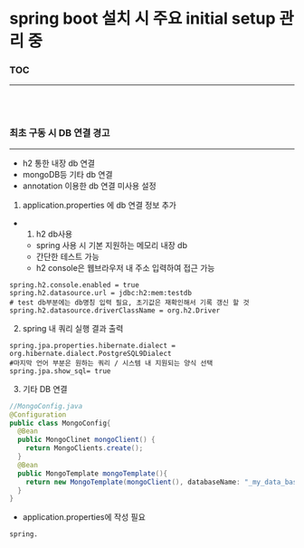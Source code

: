 # spring boot 설치 시 주요 initial setup 관리 중

### TOC
---

<br/><br/>
### 최초 구동 시 DB 연결 경고
---

- h2 통한 내장 db 연결
- mongoDB등 기타 db 연결
- annotation 이용한 db 연결 미사용 설정

1. application.properties 에 db 연결 정보 추가

- 1) h2 db사용 
  - spring 사용 시 기본 지원하는 메모리 내장 db
  - 간단한 테스트 가능
  - h2 console은 웹브라우저 내 주소 입력하여 접근 가능
```
spring.h2.console.enabled = true
spring.h2.datasource.url = jdbc:h2:mem:testdb 
# test db부분에는 db명칭 입력 필요, 초기값은 재확인해서 기록 갱신 할 것
spring.h2.datasource.driverClassName = org.h2.Driver
```

2. spring 내 쿼리 실행 결과 출력
```
spring.jpa.properties.hibernate.dialect = org.hibernate.dialect.PostgreSQL9Dialect
#마지막 언어 부분은 원하는 쿼리 / 시스템 내 지원되는 양식 선택
spring.jpa.show_sql= true
```


3. 기타 DB 연결

```java
//MongoConfig.java
@Configuration
public class MongoConfig{
  @Bean
  public MongoClinet mongoClient() {
    return MongoClients.create();
  }
  @Bean
  public MongoTemplate mongoTemplate(){
    return new MongoTemplate(mongoClient(), databaseName: "_my_data_base")
  }
}
```

- application.properties에 작성 필요
```
spring.

```

